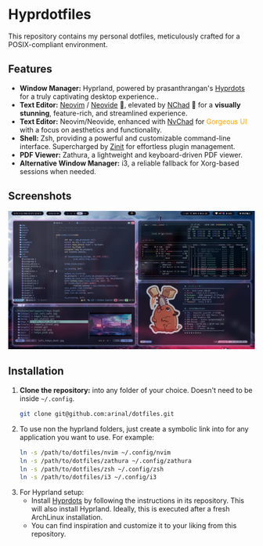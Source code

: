 # Hyprdotfiles

This repository contains my personal dotfiles, meticulously crafted for a POSIX-compliant environment.

## Features

* **Window Manager:** Hyprland, powered by prasanthrangan's [Hyprdots](https://github.com/prasanthrangan/hyprdots) for a truly captivating desktop experience..
* **Text Editor:** [Neovim](https://neovim.io/) / [Neovide](https://github.com/neovide/neovide) 🎨, elevated by [NChad](https://nvchad.com/) 🚀 for a **visually stunning**, feature-rich, and streamlined experience.
* **Text Editor:** Neovim/Neovide, enhanced with [NvChad](https://nvchad.com/) for <span style="color: #FFA500;">Gorgeous UI</span> with a focus on aesthetics and functionality.
* **Shell:** Zsh, providing a powerful and customizable command-line interface. Supercharged by [Zinit](https://github.com/zdharma-continuum/zinit) for effortless plugin management.
* **PDF Viewer:** Zathura, a lightweight and keyboard-driven PDF viewer.
* **Alternative Window Manager:** i3, a reliable fallback for Xorg-based sessions when needed.

## Screenshots

![main](assets/wayland-main.png)

## Installation

1. **Clone the repository:** into any folder of your choice. Doesn't need to be inside `~/.config`.
   ```bash
   git clone git@github.com:arinal/dotfiles.git
   ```
2. To use non the hyprland folders, just create a symbolic link into for any application you want to use. For example:
   ```bash
   ln -s /path/to/dotfiles/nvim ~/.config/nvim
   ln -s /path/to/dotfiles/zathura ~/.config/zathura
   ln -s /path/to/dotfiles/zsh ~/.config/zsh
   ln -s /path/to/dotfiles/i3 ~/.config/i3
   ```
3. For Hyprland setup:
   - Install [Hyprdots](https://github.com/prasanthrangan/hyprdots) by following the instructions in its repository. This will also install Hyprland. Ideally, this is executed after a fresh ArchLinux installation.
   - You can find inspiration and customize it to your liking from this repository. 

